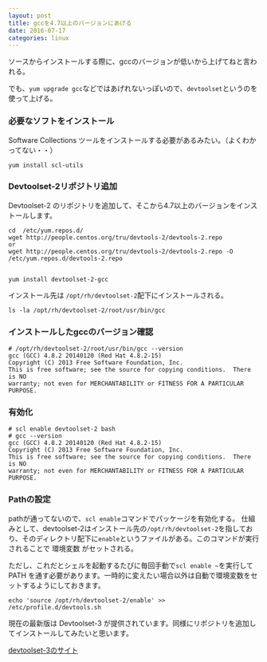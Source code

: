 ```yaml
---
layout: post
title: gccを4.7以上のバージョンにあげる
date: 2016-07-17
categories: linux
---
```


ソースからインストールする際に、gccのバージョンが低いから上げてねと言われる。

でも、`yum upgrade gcc`などではあげれないっぽいので、`devtoolset`というのを使って上げる。



### 必要なソフトをインストール

Software Collections ツールをインストールする必要があるみたい。（よくわかってない・・）


```
yum install scl-utils
```

### Devtoolset-2リポジトリ追加

Devtoolset-2 のリポジトリを追加して、そこから4.7以上のバージョンをインストールします。


```
cd  /etc/yum.repos.d/
wget http://people.centos.org/tru/devtools-2/devtools-2.repo
or
wget http://people.centos.org/tru/devtools-2/devtools-2.repo -O /etc/yum.repos.d/devtools-2.repo


yum install devtoolset-2-gcc
```

インストール先は
`/opt/rh/devtoolset-2`配下にインストールされる。

```
ls -la /opt/rh/devtoolset-2/root/usr/bin/gcc
```

### インストールしたgccのバージョン確認

```
# /opt/rh/devtoolset-2/root/usr/bin/gcc --version
gcc (GCC) 4.8.2 20140120 (Red Hat 4.8.2-15)
Copyright (C) 2013 Free Software Foundation, Inc.
This is free software; see the source for copying conditions.  There is NO
warranty; not even for MERCHANTABILITY or FITNESS FOR A PARTICULAR PURPOSE.
```

### 有効化

```
# scl enable devtoolset-2 bash
# gcc --version
gcc (GCC) 4.8.2 20140120 (Red Hat 4.8.2-15)
Copyright (C) 2013 Free Software Foundation, Inc.
This is free software; see the source for copying conditions.  There is NO
warranty; not even for MERCHANTABILITY or FITNESS FOR A PARTICULAR PURPOSE.
```


### Pathの設定

pathが通ってないので、`scl enable`コマンドでパッケージを有効化する。
仕組みとして、devtoolset-2はインストール先の`/opt/rh/devtoolset-2`を指しており、そのディレクトリ配下に`enable`というファイルがある。このコマンドが実行されることで 環境変数 がセットされる。


ただし、これだとシェルを起動するたびに毎回手動で`scl enable ~`を実行して PATH を通す必要があります。一時的に変えたい場合以外は自動で環境変数をセットするようにしておきます。

```
echo 'source /opt/rh/devtoolset-2/enable' >> /etc/profile.d/devtools.sh
```




現在の最新版は Devtoolset-3 が提供されています。同様にリポジトリを追加してインストールしてみたいと思います。

[devtoolset-3のサイト](https://www.softwarecollections.org/en/scls/rhscl/devtoolset-3/)